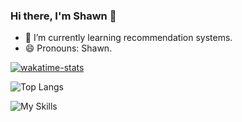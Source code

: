 ### Hi there, I'm Shawn 👋

<!--
**ShawnJeffersonWang/ShawnJeffersonWang** is a ✨ _special_ ✨ repository because its `README.md` (this file) appears on your GitHub profile.

Here are some ideas to get you started:

- 🔭 I’m currently working on ...
- 🌱 I’m currently learning ...
- 👯 I’m looking to collaborate on ...
- 🤔 I’m looking for help with ...
- 💬 Ask me about ...
- 📫 How to reach me: ...
- 😄 Pronouns: ...
- ⚡ Fun fact: ...
-->
- 🌱 I’m currently learning recommendation systems.
- 😄 Pronouns: Shawn.

<!-- ![GitHub stats](https://github-readme-stats.vercel.app/api?username=ShawnJeffersonWang&count_private=true&show_icons=true&theme=solarized-light) -->

[![wakatime-stats](https://wakatime.com/badge/user/018bce1c-8cda-4032-b677-c25bc3110808.svg?style=for-the-badge)](https://wakatime.com/@018bce1c-8cda-4032-b677-c25bc3110808)

![Top Langs](https://github-readme-stats.vercel.app/api/top-langs/?username=ShawnJeffersonWang&layout=compact)

![My Skills](https://skillicons.dev/icons?i=go,c,cpp,java,linux)
